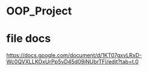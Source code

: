 # OOP_Project
# file docs
https://docs.google.com/document/d/1KT07gxvLRxD-Wc0QVXLLKOxUrPp5vD45d09iNUbrTFI/edit?tab=t.0
